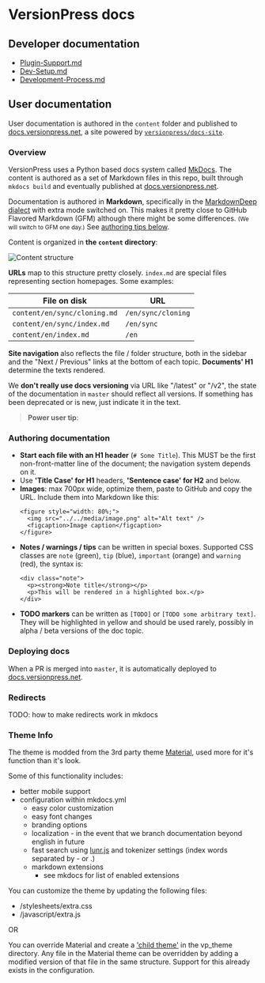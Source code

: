 # VersionPress docs

## Developer documentation

- [Plugin-Support.md](./en/developer/plugin-support.md)
- [Dev-Setup.md](./en/developer/setup.md)
- [Development-Process.md](./en/developer/development-process.md)

## User documentation

User documentation is authored in the `content` folder and published to [docs.versionpress.net](http://docs.versionpress.net/en), a site powered by [`versionpress/docs-site`](https://github.com/versionpress/docs-site).

### Overview

VersionPress uses a Python based docs system called [MkDocs](https://www.mkdocs.org/). The content is authored as a set of Markdown files in this repo, built through `mkdocs build` and eventually published at [docs.versionpress.net](http://docs.versionpress.net/en).

Documentation is authored in **Markdown**, specifically in the [MarkdownDeep dialect](http://www.toptensoftware.com/markdowndeep/) with extra mode switched on. This makes it pretty close to GitHub Flavored Markdown (GFM) although there might be some differences. <small>(We will switch to GFM one day.)</small> See [authoring tips below](#authoring-documentation).

Content is organized in **the `content` directory**:

![Content structure](https://cloud.githubusercontent.com/assets/101152/14105777/ee4fc5da-f5ad-11e5-86b1-ec73ac35419e.png)

**URLs** map to this structure pretty closely. `index.md` are special files representing section homepages. Some examples:

| File on disk                       | URL                |
| ---------------------------------- | ------------------ |
| `content/en/sync/cloning.md`       | `/en/sync/cloning` |
| `content/en/sync/index.md`         | `/en/sync`         |
| `content/en/index.md`              | `/en`              |

**Site navigation** also reflects the file / folder structure, both in the sidebar and the "Next / Previous" links at the bottom of each topic. **Documents' H1** determine the texts rendered.

We **don't really use docs versioning** via URL like "/latest" or "/v2", the state of the documentation in `master` should reflect all versions. If something has been deprecated or is new, just indicate it in the text.

> **Power user tip**:

### Authoring documentation

 - **Start each file with an H1 header** (`# Some Title`). This MUST be the first non-front-matter line of the document; the navigation system depends on it.
 - Use **'Title Case' for H1** headers, **'Sentence case' for H2** and below.
 - **Images**: max 700px wide, optimize them, paste to GitHub and copy the URL. Include them into Markdown like this:
    ```
    <figure style="width: 80%;">
      <img src="../../media/image.png" alt="Alt text" />
      <figcaption>Image caption</figcaption>
    </figure>
    ```
 - **Notes / warnings / tips** can be written in special boxes. Supported CSS classes are `note` (green), `tip` (blue), `important` (orange) and `warning` (red), the syntax is:
    ```
    <div class="note">
      <p><strong>Note title</strong></p>
      <p>This will be rendered in a highlighted box.</p>
    </div>
    ```
 - **TODO markers** can be written as `[TODO]` or `[TODO some arbitrary text]`. They will be highlighted in yellow and should be used rarely, possibly in alpha / beta versions of the doc topic.


### Deploying docs

When a PR is merged into `master`, it is automatically deployed to [docs.versionpress.net](http://docs.versionpress.net/en).


### Redirects

TODO: how to make redirects work in mkdocs

### Theme Info

The theme is modded from the 3rd party theme [Material](https://squidfunk.github.io/mkdocs-material/), used more for it's function than it's look.

Some of this functionality includes:

* better mobile support
* configuration within mkdocs.yml
  * easy color customization
  * easy font changes
  * branding options
  * localization - in the event that we branch documentation beyond english in future
  * fast search using [lunr.js](https://lunrjs.com/) and tokenizer settings (index words separated by - or .)
  * markdown extensions
    * see mkdocs for list of enabled extensions

You can customize the theme by updating the following files:

  * /stylesheets/extra.css
  * /javascript/extra.js

  OR

You can override Material and create a ['child theme'](https://www.mkdocs.org/user-guide/styling-your-docs/#using-the-theme-custom_dir) in the vp_theme directory. Any file in the Material theme can be overridden by adding a modified version of that file in the same structure. Support for this already exists in the configuration.
